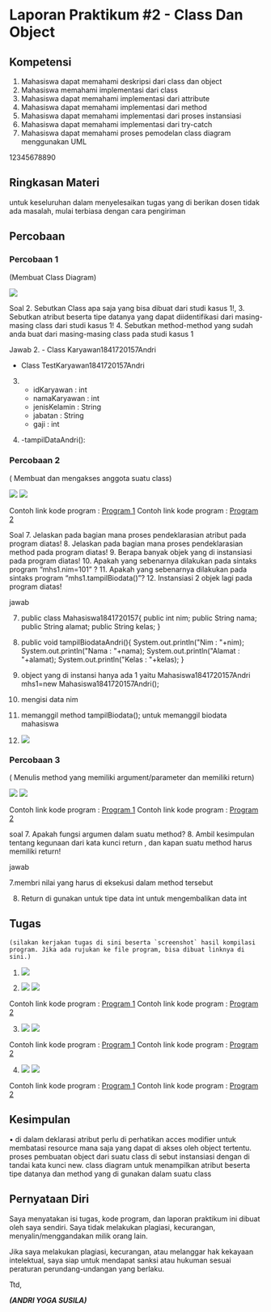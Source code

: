 # Laporan Praktikum #2 - Class Dan Object

## Kompetensi

1) Mahasiswa dapat memahami deskripsi dari class dan object
2) Mahasiswa memahami implementasi dari class
3) Mahasiswa dapat memahami implementasi dari attribute
4) Mahasiswa dapat memahami implementasi dari method
5) Mahasiswa dapat memahami implementasi dari proses instansiasi
6) Mahasiswa dapat memahami implementasi dari try-catch
7) Mahasiswa dapat memahami proses pemodelan class diagram menggunakan UML

12345678890

## Ringkasan Materi

untuk keseluruhan dalam menyelesaikan tugas yang di berikan dosen tidak ada masalah, mulai terbiasa dengan cara pengiriman 

## Percobaan

### Percobaan 1

(Membuat Class Diagram)


![](img/Karyawan.png)

Soal
2. Sebutkan Class apa saja yang bisa dibuat dari studi kasus 1!,
3. Sebutkan atribut beserta tipe datanya yang dapat diidentifikasi dari masing-masing
class dari studi kasus 1!
4. Sebutkan method-method yang sudah anda buat dari masing-masing class pada studi
kasus 1

Jawab
2. - Class Karyawan1841720157Andri
   - Class TestKaryawan1841720157Andri

3. - idKaryawan : int
   - namaKaryawan : int
   - jenisKelamin : String
   - jabatan : String
   - gaji : int

4. -tampilDataAndri():



### Percobaan 2

( Membuat dan mengakses anggota suatu class)

![](img/Mahasiswa1841720157Andri.png)
![](img/TestMahasiswa1841720157Andri.png)

Contoh link kode program : [Program 1](../../src/2_Class_dan_Object/Mahasiswa1841720157Andri.java)
Contoh link kode program : [Program 2](../../src/2_Class_dan_Object/TestMahasiswa1841720157Andri.java)

Soal
7. Jelaskan pada bagian mana proses pendeklarasian atribut pada program diatas!
8. Jelaskan pada bagian mana proses pendeklarasian method pada program diatas!
9. Berapa banyak objek yang di instansiasi pada program diatas!
10. Apakah yang sebenarnya dilakukan pada sintaks program “mhs1.nim=101” ?
11. Apakah yang sebenarnya dilakukan pada sintaks program “mhs1.tampilBiodata()”? 
12. Instansiasi 2 objek lagi pada program diatas!

jawab

7. public class Mahasiswa1841720157{
    public int nim;
    public String nama;
    public String alamat;
    public String kelas;
}

8. public void  tampilBiodataAndri(){
    System.out.println("Nim    : "+nim);
    System.out.println("Nama    : "+nama);
    System.out.println("Alamat    : "+alamat);
    System.out.println("Kelas    : "+kelas);
}

9. object yang di instansi hanya ada 1 yaitu 
    Mahasiswa1841720157Andri mhs1=new Mahasiswa1841720157Andri();

10. mengisi data nim

11. memanggil method tampilBiodata(); untuk memanggil biodata mahasiswa

12. ![](img/MahasiswaSoal.png)

### Percobaan 3

( Menulis method yang memiliki argument/parameter dan memiliki return)

![](img/Barang1841720157Andri.png)
![](img/TestBarang1841720157Andri.png)

Contoh link kode program : [Program 1](../../src/2_Class_dan_Object/Barang1841720157Andri.java)
Contoh link kode program : [Program 2](../../src/2_Class_dan_Object/TestBarang1841720157Andri.java)

soal
7. Apakah fungsi argumen dalam suatu method?
8. Ambil kesimpulan tentang kegunaan dari kata kunci return , dan kapan suatu method harus memiliki return!

jawab

7.membri nilai yang harus di eksekusi dalam method tersebut

8. Return di gunakan untuk tipe data int untuk mengembalikan data int


## Tugas
 
    (silakan kerjakan tugas di sini beserta `screenshot` hasil kompilasi program. Jika ada rujukan ke file program, bisa dibuat linknya di sini.)

1. ![](img/DiagramPenyimpanan.jpg)


2. ![](img/Sewa1841720157Andri.png)
   ![](img/SewaDemo1841720157Andri.png)

Contoh link kode program : [Program 1](../../src/2_Class_dan_Object/Sewa1841720157Andri.java)
Contoh link kode program : [Program 2](../../src/2_Class_dan_Object/SewaDemo1841720157Andri.java)


3. ![](img/Lingkaran1841720157Andri.png)
   ![](img/LingkaranDemo1841720157Andri.png)

Contoh link kode program : [Program 1](../../src/2_Class_dan_Object/Sewa1841720157Andri.java)
Contoh link kode program : [Program 2](../../src/2_Class_dan_Object/SewaDemo1841720157Andri.java)


4. ![](img/BarangDua1841720157Andri.png)
   ![](img/BarangDuaDemo1841720157Andri.png)

Contoh link kode program : [Program 1](../../src/2_Class_dan_Object/BarangDua1841720157Andri.java)
Contoh link kode program : [Program 2](../../src/2_Class_dan_Object/BarangDuaDemo1841720157Andri.java)

## Kesimpulan

•	di dalam deklarasi atribut perlu  di perhatikan acces modifier untuk membatasi resource mana saja yang dapat di akses oleh object tertentu.
proses pembuatan object dari suatu class di sebut instansiasi dengan di tandai kata kunci new. class diagram untuk menampilkan atribut beserta tipe datanya dan method yang di gunakan dalam suatu class



## Pernyataan Diri

Saya menyatakan isi tugas, kode program, dan laporan praktikum ini dibuat oleh saya sendiri. Saya tidak melakukan plagiasi, kecurangan, menyalin/menggandakan milik orang lain.

Jika saya melakukan plagiasi, kecurangan, atau melanggar hak kekayaan intelektual, saya siap untuk mendapat sanksi atau hukuman sesuai peraturan perundang-undangan yang berlaku.

Ttd,

***(ANDRI YOGA SUSILA)***